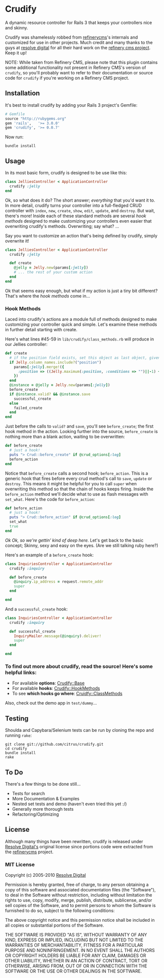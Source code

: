Crudify
=======

A dynamic resource controller for Rails 3 that keeps your controllers nice and skinny.

Crudify was shamelessly robbed from [refinerycms](https://github.com/resolve/refinerycms/blob/master/core/lib/refinery/crud.rb)'s internals and customized for use in other projects. Much credit and many thanks to the guys at [resolve digital](http://resolvedigital.com/) for all their hard work on the [refinery cms project](http://resolvedigital.com/development/refinery%C2%A0cms). Keep it up!

NOTE: While taken from Refinery CMS, please note that this plugin contains some additional functionality not present in Refinery CMS's version of `crudify`, so you'll probably want to refer to their documentation or source code for `crudify` if you're working on a Refinery CMS project.


Installation
------------

It's best to install crudify by adding your Rails 3 project's Gemfile:

```ruby
# Gemfile
source "http://rubygems.org"
gem 'rails',   '>= 3.0.0'
gem 'crudify', '>= 0.0.7'
```

Now run:

    bundle install


Usage
-----

In its most basic form, crudify is designed to be use like this:

```ruby
class JelliesController < ApplicationController
  crudify :jelly
end
```


Ok, so what does it do? The short answer; _everything_ that you'd want it to. In more detail, crudify turns your controller into a full-fledged CRUD controller with `index`, `new`, `create`, `show`, `edit`, `update`, and `destroy`. But wait, there's more! Inside each of these standard methods are several _hook methods_ designed to make customizing your controllers even easier that overwriting crudify's methods. Overwriting; say what? ...

Say you want to customize an action that's being defined by crudify, simply overwrite it!

```ruby
class JelliesController < ApplicationController
  crudify :jelly

  def create
    @jelly = Jelly.new(params[:jelly])
    # ... the rest of your custom action
  end
end
```


Ok that seems easy enough, but what if my action is just a tiny bit different? That's where the _hook methods_ come in...

### Hook Methods

Laced into crudify's actions are a module full of methods designed to make customizing your controller quick and simple. Let's examine these methods in further detail starting with create.

Here's what lines #45-59 in `lib/crudify/class_methods.rb` will produce in our Jellies controller:

```ruby
def create
  # if the position field exists, set this object as last object, given the conditions of this class.
  if Jelly.column_names.include?("position")
    params[:jelly].merge!({
      :position => ((Jelly.maximum(:position, :conditions => "")||-1) + 1)
    })
  end
  @instance = @jelly = Jelly.new(params[:jelly])
  before_create
  if @instance.valid? && @instance.save
    successful_create
  else
    failed_create
  end
end
```


Just before the calls to `valid?` and `save`, you'll see `before_create`; the first hook method in the action. Looking further into the source, `before_create` is nothing more than a blank action, waiting to be overwritten:

```ruby
def before_create
  # just a hook!
  puts "> Crud::before_create" if @crud_options[:log]
  before_action
end
```

Notice that `before_create` calls a second hook; `before_action`. This is a generic hook that fires before every crud method's call to `save`, `update` or `destroy`. This means it might be helpful for you to call `super` when overwriting this method so that the chain of hooks keeps firing. Inside the `before_action` method we'll decide what to use as flash messages with `set_what`. Here's the code for `before_action`:

```ruby
def before_action
  # just a hook!
  puts "> Crud::before_action" if @crud_options[:log]
  set_what
  true
end
```


*Ok Ok, so we're gettin' kind of deep here.* Let's get back to the basic concept; Skinny, sexy and easy on the eyes. (Are we still talking ruby here?)

Here's an example of a `before_create` hook:

```ruby
class InquiriesController < ApplicationController
  crudify :inquiry

  def before_create
    @inquiry.ip_address = request.remote_addr
    super
  end

end
```


And a `successful_create` hook:

```ruby
class InquiriesController < ApplicationController
  crudify :inquiry

  def successful_create
    InquiryMailer.message(@inquiry).deliver!
    super
  end

end
```

### To find out more about crudify, read the source! Here's some helpful links:

* For available **options**: [Crudify::Base](https://github.com/citrus/crudify/blob/master/lib/crudify/base.rb)
* For available **hooks**: [Crudify::HookMethods](https://github.com/citrus/crudify/blob/master/lib/crudify/hook_methods.rb)
* To see **which hooks go where**: [Cruidfy::ClassMethods](https://github.com/citrus/crudify/blob/master/lib/crudify/class_methods.rb)

Also, check out the demo app in `test/dummy`...


Testing
-------

Shoulda and Capybara/Selenium tests can be run by cloning the repo and running `rake`:

    git clone git://github.com/citrus/crudify.git
    cd crudify
    bundle install
    rake


To Do
-----

There's a few things to be done still...

* Tests for search
* More Documentation & Examples
* Nested set tests and demo (haven't even tried this yet :/)
* Generally more thorough tests
* Refactoring/Optimizing


License
-------

Although many things have been rewritten, crudify is released under [Resolve Digital's](http://www.resolvedigital.com) original license since portions code were extracted from the [refinerycms](http://github.com/refinery/refinerycms) project.

### MIT License

Copyright (c) 2005-2010 [Resolve Digital](http://www.resolvedigital.com)

Permission is hereby granted, free of charge, to any person obtaining a copy
of this software and associated documentation files (the "Software"), to deal
in the Software without restriction, including without limitation the rights
to use, copy, modify, merge, publish, distribute, sublicense, and/or sell
copies of the Software, and to permit persons to whom the Software is
furnished to do so, subject to the following conditions:

The above copyright notice and this permission notice shall be included in all
copies or substantial portions of the Software.

THE SOFTWARE IS PROVIDED "AS IS", WITHOUT WARRANTY OF ANY KIND, EXPRESS OR
IMPLIED, INCLUDING BUT NOT LIMITED TO THE WARRANTIES OF MERCHANTABILITY,
FITNESS FOR A PARTICULAR PURPOSE AND NONINFRINGEMENT. IN NO EVENT SHALL THE
AUTHORS OR COPYRIGHT HOLDERS BE LIABLE FOR ANY CLAIM, DAMAGES OR OTHER
LIABILITY, WHETHER IN AN ACTION OF CONTRACT, TORT OR OTHERWISE, ARISING FROM,
OUT OF OR IN CONNECTION WITH THE SOFTWARE OR THE USE OR OTHER DEALINGS IN THE
SOFTWARE.
